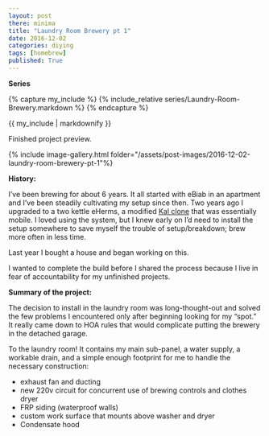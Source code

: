 ```yaml
---
layout: post
there: minima
title: "Laundry Room Brewery pt 1"
date: 2016-12-02
categories: diying
tags: [homebrew]  
published: True
---
```



**Series**  
<!-- {% include_relative series/Laundry-Room-Brewery.markdown %} -->
{% capture my_include %}
{% include_relative series/Laundry-Room-Brewery.markdown %}
{% endcapture %}

{{ my_include | markdownify }}
<!-- 
[part 1]({% post_url 2016-12-02-laundry-room-brewery-pt-1 %})
[part 2]({% post_url 2016-12-03-laundry-room-brewery-pt-2 %})
[part 3]({% post_url 2016-12-04-laundry-room-brewery-pt-3 %}) 
-->

Finished project preview.

{% include image-gallery.html folder="/assets/post-images/2016-12-02-laundry-room-brewery-pt-1"%}

<!--
{% capture gallery1 %}"/assets/post-images/{{ page.date | date: "%Y-%m-%d" }}-{{ page.title | remove: " .markdown"  | remove: " -" | replace: " ", "-" | downcase }}"{% endcapture %}
{% include image-gallery.html folder=gallery1 %}
-->

**History:**
<!-- excerpt -->

I’ve been brewing for about 6 years. It all started with eBiab in an apartment and I’ve been steadily cultivating my setup since then. Two years ago I upgraded to a two kettle eHerms, a modified [Kal clone](http://www.theelectricbrewery.com/) that was essentially mobile. I loved using the system, but I knew early on I’d need to install the setup somewhere to save myself the trouble of setup/breakdown; brew more often in less time.

<!-- excerpt -->

Last year I bought a house and began working on this.

I wanted to complete the build before I shared the process because I live in fear of accountability for my unfinished projects.

**Summary of the project:**

The decision to install in the laundry room was long-thought-out and solved the few problems I encountered only after beginning looking for my “spot.” It really came down to HOA rules that would complicate putting the brewery in the detached garage.

To the laundry room! It contains my main sub-panel, a water supply, a workable drain, and a simple enough footprint for me to handle the necessary construction:

- exhaust fan and ducting
- new 220v circuit for concurrent use of brewing controls and clothes dryer
- FRP siding (waterproof walls)
- custom work surface that mounts above washer and dryer
- Condensate hood
